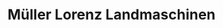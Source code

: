 ---
title: "Müller Lorenz Landmaschinen"
url: /oberwolfach/mueller-lorenz-landmaschinen/
shop: Allgemein
---